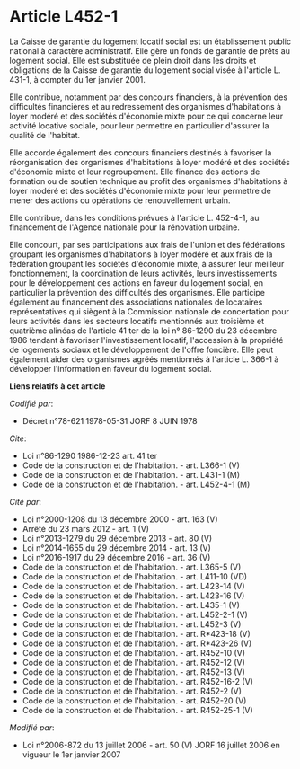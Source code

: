 # Article L452-1

La Caisse de garantie du logement locatif social est un établissement public national à caractère administratif. Elle gère un
fonds de garantie de prêts au logement social. Elle est substituée de plein droit dans les droits et obligations de la Caisse
de garantie du logement social visée à l'article L. 431-1, à compter du 1er janvier 2001.

Elle contribue, notamment par des concours financiers, à la prévention des difficultés financières et au redressement des
organismes d'habitations à loyer modéré et des sociétés d'économie mixte pour ce qui concerne leur activité locative sociale,
pour leur permettre en particulier d'assurer la qualité de l'habitat.

Elle accorde également des concours financiers destinés à favoriser la réorganisation des organismes d'habitations à loyer
modéré et des sociétés d'économie mixte et leur regroupement. Elle finance des actions de formation ou de soutien technique
au profit des organismes d'habitations à loyer modéré et des sociétés d'économie mixte pour leur permettre de mener des
actions ou opérations de renouvellement urbain.

Elle contribue, dans les conditions prévues à l'article L. 452-4-1, au financement de l'Agence nationale pour la rénovation
urbaine.

Elle concourt, par ses participations aux frais de l'union et des fédérations groupant les organismes d'habitations à loyer
modéré et aux frais de la fédération groupant les sociétés d'économie mixte, à assurer leur meilleur fonctionnement, la
coordination de leurs activités, leurs investissements pour le développement des actions en faveur du logement social, en
particulier la prévention des difficultés des organismes. Elle participe également au financement des associations nationales
de locataires représentatives qui siègent à la Commission nationale de concertation pour leurs activités dans les secteurs
locatifs mentionnés aux troisième et quatrième alinéas de l'article 41 ter de la loi n° 86-1290 du 23 décembre 1986 tendant à
favoriser l'investissement locatif, l'accession à la propriété de logements sociaux et le développement de l'offre foncière.
Elle peut également aider des organismes agréés mentionnés à l'article L. 366-1 à développer l'information en faveur du
logement social.

**Liens relatifs à cet article**

_Codifié par_:

  - Décret n°78-621 1978-05-31 JORF 8 JUIN 1978

_Cite_:

  - Loi n°86-1290 1986-12-23 art. 41 ter
  - Code de la construction et de l'habitation. - art. L366-1 (V)
  - Code de la construction et de l'habitation. - art. L431-1 (M)
  - Code de la construction et de l'habitation. - art. L452-4-1 (M)

_Cité par_:

  - Loi n°2000-1208 du 13 décembre 2000 - art. 163 (V)
  - Arrêté du 23 mars 2012 - art. 1 (V)
  - Loi n°2013-1279 du 29 décembre 2013 - art. 80 (V)
  - Loi n°2014-1655 du 29 décembre 2014 - art. 13 (V)
  - Loi n°2016-1917 du 29 décembre 2016 - art. 36 (V)
  - Code de la construction et de l'habitation. - art. L365-5 (V)
  - Code de la construction et de l'habitation. - art. L411-10 (VD)
  - Code de la construction et de l'habitation. - art. L423-14 (V)
  - Code de la construction et de l'habitation. - art. L423-16 (V)
  - Code de la construction et de l'habitation. - art. L435-1 (V)
  - Code de la construction et de l'habitation. - art. L452-2-1 (V)
  - Code de la construction et de l'habitation. - art. L452-3 (V)
  - Code de la construction et de l'habitation. - art. R*423-18 (V)
  - Code de la construction et de l'habitation. - art. R*423-26 (V)
  - Code de la construction et de l'habitation. - art. R452-10 (V)
  - Code de la construction et de l'habitation. - art. R452-12 (V)
  - Code de la construction et de l'habitation. - art. R452-13 (V)
  - Code de la construction et de l'habitation. - art. R452-16-2 (V)
  - Code de la construction et de l'habitation. - art. R452-2 (V)
  - Code de la construction et de l'habitation. - art. R452-20 (V)
  - Code de la construction et de l'habitation. - art. R452-25-1 (V)

_Modifié par_:

  - Loi n°2006-872 du 13 juillet 2006 - art. 50 (V) JORF 16 juillet 2006 en vigueur le 1er janvier 2007
